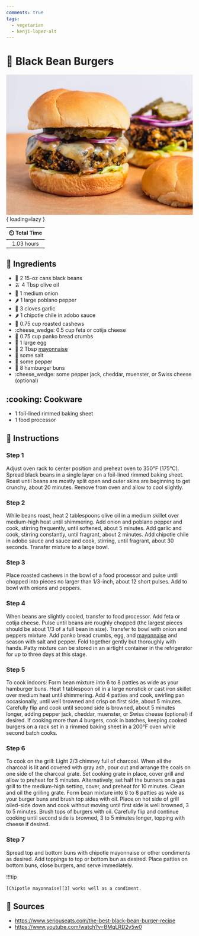 ```yaml
---
comments: true
tags:
  - vegetarian
  - kenji-lopez-alt
---
```

# :hamburger: Black Bean Burgers

![Black Bean Burgers][1]{ loading=lazy }

| :timer_clock: Total Time |
|:-----------------------: |
| 1.03 hours |

## :salt: Ingredients

- :canned_food: 2 15-oz cans black beans
- :olive: 4 Tbsp olive oil
- :onion: 1 medium onion
- :hot_pepper: 1 large poblano pepper
- :garlic: 3 cloves garlic
- :hot_pepper: 1 chipotle chile in adobo sauce
- :chestnut: 0.75 cup roasted cashews
- :cheese_wedge: 0.5 cup feta or cotija cheese
- :bread: 0.75 cup panko bread crumbs
- :egg: 1 large egg
- :egg: 2 Tbsp [mayonnaise][2]
- :salt: some salt
- :salt: some pepper
- :hamburger: 8 hamburger buns
- :cheese_wedge: some pepper jack, cheddar, muenster, or Swiss cheese (optional)

## :cooking: Cookware

- 1 foil-lined rimmed baking sheet
- 1 food processor

## :pencil: Instructions

### Step 1

Adjust oven rack to center position and preheat oven to 350°F (175°C). Spread black beans in a single layer on a
foil-lined rimmed baking sheet. Roast until beans are mostly split open and outer skins are beginning to get crunchy,
about 20 minutes. Remove from oven and allow to cool slightly.

### Step 2

While beans roast, heat 2 tablespoons olive oil in a medium skillet over medium-high heat until shimmering. Add onion
and poblano pepper and cook, stirring frequently, until softened, about 5 minutes. Add garlic and cook, stirring
constantly, until fragrant, about 2 minutes. Add chipotle chile in adobo sauce and sauce and cook, stirring, until
fragrant, about 30 seconds. Transfer mixture to a large bowl.

### Step 3

Place roasted cashews in the bowl of a food processor and pulse until chopped into pieces no larger than 1/3-inch, about
12 short pulses. Add to bowl with onions and peppers.

### Step 4

When beans are slightly cooled, transfer to food processor. Add feta or cotija cheese. Pulse until beans are roughly
chopped (the largest pieces should be about 1/3 of a full bean in size). Transfer to bowl with onion and peppers
mixture. Add panko bread crumbs, egg, and [mayonnaise][2] and season with salt and pepper. Fold together gently but
thoroughly with hands. Patty mixture can be stored in an airtight container in the refrigerator for up to three days at
this stage.

### Step 5

To cook indoors: Form bean mixture into 6 to 8 patties as wide as your hamburger buns. Heat 1 tablespoon oil in a large
nonstick or cast iron skillet over medium heat until shimmering. Add 4 patties and cook, swirling pan occasionally,
until well browned and crisp on first side, about 5 minutes. Carefully flip and cook until second side is browned, about
5 minutes longer, adding pepper jack, cheddar, muenster, or Swiss cheese (optional) if desired. If cooking more than 4
burgers, cook in batches, keeping cooked burgers on a rack set in a rimmed baking sheet in a 200°F oven while second
batch cooks.

### Step 6

To cook on the grill: Light 2/3 chimney full of charcoal. When all the charcoal is lit and covered with gray ash, pour
out and arrange the coals on one side of the charcoal grate. Set cooking grate in place, cover grill and allow to
preheat for 5 minutes. Alternatively, set half the burners on a gas grill to the medium-high setting, cover, and preheat
for 10 minutes. Clean and oil the grilling grate. Form bean mixture into 6 to 8 patties as wide as your burger buns and
brush top sides with oil. Place on hot side of grill oiled-side down and cook without moving until first side is well
browned, 3 to 5 minutes. Brush tops of burgers with oil. Carefully flip and continue cooking until second side is
browned, 3 to 5 minutes longer, topping with cheese if desired.

### Step 7

Spread top and bottom buns with chipotle mayonnaise or other condiments as desired. Add toppings to top or bottom bun as
desired. Place patties on bottom buns, close burgers, and serve immediately.

!!!tip

    [Chipotle mayonnaise][3] works well as a condiment.

## :link: Sources

- <https://www.seriouseats.com/the-best-black-bean-burger-recipe>
- <https://www.youtube.com/watch?v=BMgLRD2v5w0>

[1]: <../assets/images/black-bean-burgers.jpg>
[2]: <../sauces-and-dressings/mayonnaise.md>
[3]: <../sauces-and-dressings/chipotle-mayonnaise.md>
